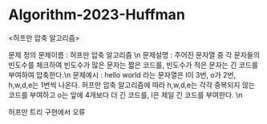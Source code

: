 # Algorithm-2023-Huffman
<허프만 압축 알고리즘>

문제 정의
문제이름 : 허프만 압축 알고리즘 \n
문제설명 : 주어진 문자열 중 각 문자들의 빈도수를 체크하여 빈도수가 많은 문자는 짧은 코드를, 빈도수가 적은 문자는 긴 코드를 부여하여 압축한다.\n
문제예시 : hello world 라는 문자열은 l이 3번, o가 2번, h,w,d,e는 1번씩 나온다. 허프만 압축 알고리즘에 따라 h,w,d,e는 각각 중복되지 않는 코드를 부여하고 o는 앞에 4개보다 더 긴 코드를, l은 제일 긴 코드를 부여한다. \n

허프만 트리 구현에서 오류
